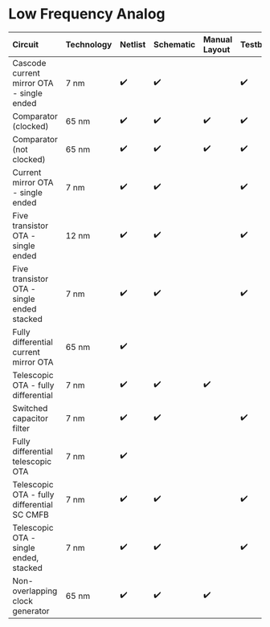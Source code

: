 # **Low Frequency Analog**

Circuit | Technology | Netlist | Schematic | Manual Layout | Testbench | Constraints | ALIGN |
:------ | :--------- | :---- | :------ | :-------- | :----- | :-------- | :---------- |
Cascode current mirror OTA - single ended | 7 nm | :heavy_check_mark: | :heavy_check_mark: |  | :heavy_check_mark: | :heavy_check_mark: | :heavy_check_mark: |
Comparator (clocked) | 65 nm | :heavy_check_mark: | :heavy_check_mark: | :heavy_check_mark: |  :heavy_check_mark: |  |  |
Comparator (not clocked) | 65 nm | :heavy_check_mark: | :heavy_check_mark: | :heavy_check_mark: | :heavy_check_mark: | :heavy_check_mark: |
Current mirror OTA - single ended | 7 nm | :heavy_check_mark: | :heavy_check_mark: |  | :heavy_check_mark: | :heavy_check_mark: | :heavy_check_mark: |
Five transistor OTA - single ended | 12 nm | :heavy_check_mark: | :heavy_check_mark: |  | :heavy_check_mark: | :heavy_check_mark: | :heavy_check_mark: |
Five transistor OTA - single ended stacked | 7 nm | :heavy_check_mark: | :heavy_check_mark: |  | :heavy_check_mark: | :heavy_check_mark: | :heavy_check_mark: |
Fully differential current mirror OTA | 65 nm | :heavy_check_mark: |  |  |  |  |  |
Telescopic OTA - fully differential| 7 nm | :heavy_check_mark:  | :heavy_check_mark: | :heavy_check_mark: |   | :heavy_check_mark: | :heavy_check_mark: | 
Switched capacitor filter | 7 nm | :heavy_check_mark: | :heavy_check_mark: |  | :heavy_check_mark: | :heavy_check_mark: | :heavy_check_mark: |
Fully differential telescopic OTA | 7 nm | :heavy_check_mark: |  |  |  |  |  |
Telescopic OTA - fully differential SC CMFB | 7 nm | :heavy_check_mark: | :heavy_check_mark: |  | :heavy_check_mark: | :heavy_check_mark: | :heavy_check_mark: |
Telescopic OTA - single ended, stacked | 7 nm | :heavy_check_mark: | :heavy_check_mark: |  | :heavy_check_mark: | :heavy_check_mark: | :heavy_check_mark: |
Non-overlapping clock generator | 65 nm | :heavy_check_mark:  | :heavy_check_mark: | :heavy_check_mark: |  |  |  |



